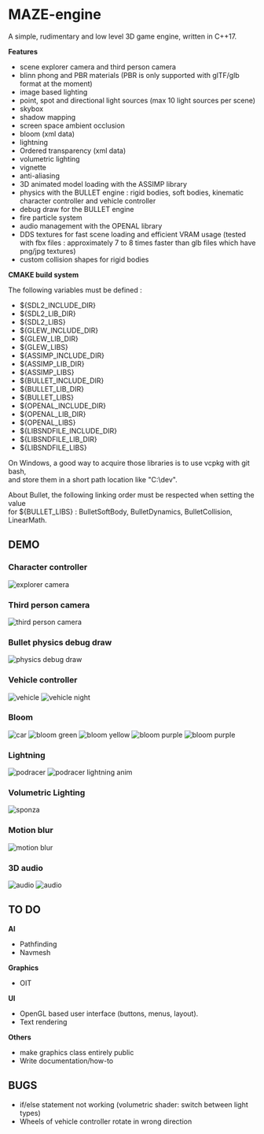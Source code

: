 # MAZE-engine
A simple, rudimentary and low level 3D game engine, written in C++17.

**Features**
* scene explorer camera and third person camera
* blinn phong and PBR materials (PBR is only supported with glTF/glb format at the moment)
* image based lighting
* point, spot and directional light sources (max 10 light sources per scene)
* skybox
* shadow mapping
* screen space ambient occlusion
* bloom (xml data)
* lightning
* Ordered transparency (xml data)
* volumetric lighting
* vignette
* anti-aliasing
* 3D animated model loading with the ASSIMP library
* physics with the BULLET engine : rigid bodies, soft bodies, kinematic character controller and vehicle controller
* debug draw for the BULLET engine
* fire particle system
* audio management with the OPENAL library
* DDS textures for fast scene loading and efficient VRAM usage (tested with fbx files : approximately 7 to 8 times faster than glb files which have png/jpg textures)
* custom collision shapes for rigid bodies

**CMAKE build system**

The following variables must be defined :

* ${SDL2\_INCLUDE\_DIR}
* ${SDL2\_LIB\_DIR}
* ${SDL2\_LIBS}
* ${GLEW\_INCLUDE\_DIR}
* ${GLEW\_LIB\_DIR}
* ${GLEW\_LIBS}
* ${ASSIMP\_INCLUDE\_DIR}
* ${ASSIMP\_LIB\_DIR}
* ${ASSIMP\_LIBS}
* ${BULLET\_INCLUDE\_DIR}
* ${BULLET\_LIB\_DIR}
* ${BULLET\_LIBS}
* ${OPENAL\_INCLUDE\_DIR}
* ${OPENAL\_LIB\_DIR}
* ${OPENAL\_LIBS}
* ${LIBSNDFILE\_INCLUDE\_DIR}
* ${LIBSNDFILE\_LIB\_DIR}
* ${LIBSNDFILE\_LIBS}

On Windows, a good way to acquire those libraries is to use vcpkg with git bash,\
and store them in a short path location like "C:\dev".


About Bullet, the following linking order must be respected when setting the value\
for ${BULLET\_LIBS} : BulletSoftBody, BulletDynamics, BulletCollision, LinearMath.

## DEMO
### Character controller
![explorer camera](engine_imgs/regular_cam.gif)
### Third person camera
![third person camera](engine_imgs/third_person.gif)
### Bullet physics debug draw
![physics debug draw](engine_imgs/btIDebugDraw.gif)
### Vehicle controller
![vehicle](engine_imgs/btRaycastVehicle.gif)
![vehicle night](engine_imgs/car.gif)
### Bloom
![car](engine_imgs/car_bloom.png)
![bloom green](engine_imgs/green_lightsaber.png)
![bloom yellow](engine_imgs/yellow_lightsaber.png)
![bloom purple](engine_imgs/purple_lightsaber.png)
![bloom purple](engine_imgs/red_lightsaber.png)
### Lightning
![podracer](engine_imgs/podracer.png)
![podracer lightning anim](engine_imgs/podracer_lightning.gif)
### Volumetric Lighting
![sponza](engine_imgs/volumetric_lighting_9.png)
### Motion blur
![motion blur](engine_imgs/motion_blur.png)
### 3D audio
![audio](engine_imgs/audio_debug.png)
![audio](engine_imgs/3D_audio_close_up.png)

## TO DO
**AI**
* Pathfinding
* Navmesh

**Graphics**
* OIT

**UI**
* OpenGL based user interface (buttons, menus, layout).
* Text rendering

**Others**
* make graphics class entirely public
* Write documentation/how-to

## BUGS
* if/else statement not working (volumetric shader: switch between light types)
* Wheels of vehicle controller rotate in wrong direction
